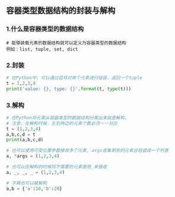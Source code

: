 ## 容器类型数据结构的封装与解构



### 1.什么是容器类型的数据结构

``` 
# 能够装载元素的数据结构就可以定义为容器类型的数据结构
例如：list, tuple, set, dict
```

### 2.封装

``` python
# 在Python中，可以通过逗号对单个元素进行组装，返回一个tuple
t = 1,2,3,4
print('value: {}, type: {}'.format(t, type(t)))
```

### 3.解构

``` python
# 在Python将元素从容器类型的数据结构分离出来就是解构，
# 注意，在解构时候，左右两边的元素个数必须一一对应
t = (1,2,3,4)
a,b,c,d = t
print(a,b,c,d)

# 也可以使用可变位置参数接收多个元素, args收集剩余的元素且组装成一个列表
a, *args = (1,2,3,4)

# 也可以在解构的时候将不需要的元素使用_来接收
a, _, _, _ = (1,2,3,4)

# 字典也可以被解构
a,b = {'a':10,'b':20}
```


